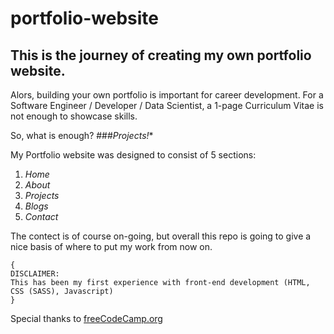 # portfolio-website

## This is the journey of creating my own portfolio website.

Alors, building your own portfolio is important for career development.
For a Software Engineer / Developer / Data Scientist,
a 1-page Curriculum Vitae is not enough to showcase skills.

So, what is enough?
    ###*Projects!**

My Portfolio website was designed to consist of 5 sections:
1.  *Home*
2.  *About*
3.  *Projects*
4.  *Blogs*
5.  *Contact*

The contect is of course on-going, but overall this repo is going to give a nice basis of where to put my work from now on.

```
{
DISCLAIMER:
This has been my first experience with front-end development (HTML, CSS (SASS), Javascript)
}
```

Special thanks to [freeCodeCamp.org](https://www.youtube.com/watch?v=xV7S8BhIeBo)
